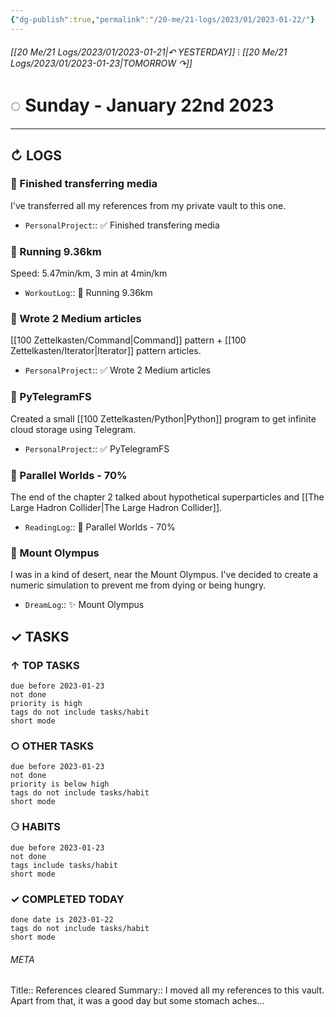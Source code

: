 ```yaml
---
{"dg-publish":true,"permalink":"/20-me/21-logs/2023/01/2023-01-22/"}
---
```


###### [[20 Me/21 Logs/2023/01/2023-01-21\|↶ YESTERDAY]] ⁝ [[20 Me/21 Logs/2023/01/2023-01-23\|TOMORROW ↷]]
# ◌ Sunday - January 22nd 2023
---
## ↻ LOGS
### 🚧 Finished transferring media
I've transferred all my references from my private vault to this one.
- `PersonalProject`:: ✅ Finished transfering media

### 🏃 Running 9.36km
Speed: 5.47min/km, 3 min at 4min/km 
- `WorkoutLog`:: 🏃 Running 9.36km

### 🚧 Wrote 2 Medium articles
[[100 Zettelkasten/Command\|Command]] pattern + [[100 Zettelkasten/Iterator\|Iterator]] pattern articles.
- `PersonalProject`:: ✅ Wrote 2 Medium articles

### 🚧 PyTelegramFS
Created a small [[100 Zettelkasten/Python\|Python]] program to get infinite cloud storage using Telegram.
- `PersonalProject`:: ✅ PyTelegramFS

### 📕 Parallel Worlds - 70%
The end of the chapter 2 talked about hypothetical superparticles and [[The Large Hadron Collider\|The Large Hadron Collider]].
- `ReadingLog`:: 📖 Parallel Worlds - 70% 

### 💭 Mount Olympus
I was in a kind of desert, near the Mount Olympus. I've decided to create a numeric simulation to prevent me from dying or being hungry.
- `DreamLog`:: ✨ Mount Olympus


## ✓ TASKS

###  ↑ TOP TASKS
```tasks
due before 2023-01-23
not done
priority is high
tags do not include tasks/habit
short mode
```

### ○ OTHER TASKS
```tasks
due before 2023-01-23
not done
priority is below high
tags do not include tasks/habit
short mode
```

### ⚆ HABITS
```tasks
due before 2023-01-23
not done
tags include tasks/habit
short mode
```

### ✓ COMPLETED TODAY
```tasks
done date is 2023-01-22
tags do not include tasks/habit
short mode
```





###### META
Title:: References cleared
Summary:: I moved all my references to this vault. Apart from that, it was a good day but some stomach aches...


